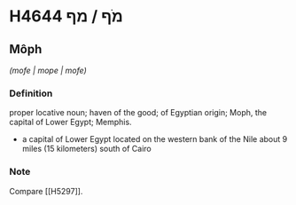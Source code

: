 # H4644 מֹף / מף

## Môph

_(mofe | mope | mofe)_

### Definition

proper locative noun; haven of the good; of Egyptian origin; Moph, the capital of Lower Egypt; Memphis.

- a capital of Lower Egypt located on the western bank of the Nile about 9 miles (15 kilometers) south of Cairo


### Note

Compare [[H5297]].

